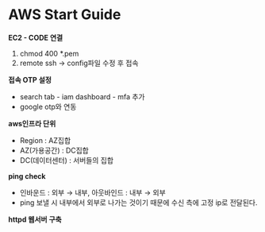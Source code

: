 # AWS Start Guide

**EC2  - CODE 연결**

1. chmod 400 *.pem
2. remote ssh → config파일 수정 후 접속

**접속 OTP 설정**

- search tab - iam dashboard - mfa 추가
- google otp와 연동

**aws인프라 단위**

- Region : AZ집합
- AZ(가용공간) : DC집합
- DC(데이터센터) : 서버들의 집합

**ping check**

- 인바운드 : 외부 → 내부, 아웃바인드 :  내부 → 외부
- ping 보낼 시 내부에서 외부로 나가는 것이기 때문에 수신 측에 고정 ip로 전달된다.

**httpd 웹서버 구축**
